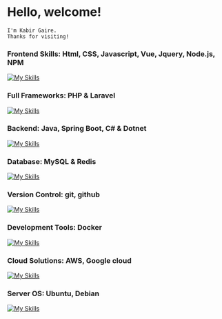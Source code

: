 # Hello, welcome!
    I'm Kabir Gaire.
    Thanks for visiting!

### Frontend Skills: Html, CSS, Javascript, Vue, Jquery, Node.js, NPM

[![My Skills](https://skillicons.dev/icons?i=html,css,js,jquery,vue,nodejs,npm&theme=light)](https://skillicons.dev)

### Full Frameworks: PHP & Laravel

[![My Skills](https://skillicons.dev/icons?i=php,laravel&theme=light)](https://skillicons.dev)

### Backend: Java, Spring Boot, C# & Dotnet

[![My Skills](https://skillicons.dev/icons?i=java,spring,cs,dotnet&theme=light)](https://skillicons.dev)

### Database: MySQL & Redis

[![My Skills](https://skillicons.dev/icons?i=mysql,redis&theme=light)](https://skillicons.dev)

### Version Control: git, github

[![My Skills](https://skillicons.dev/icons?i=git,github&theme=light)](https://skillicons.dev)

### Development Tools: Docker

[![My Skills](https://skillicons.dev/icons?i=docker&theme=light)](https://skillicons.dev)

### Cloud Solutions: AWS, Google cloud

[![My Skills](https://skillicons.dev/icons?i=aws,gcp&theme=light)](https://skillicons.dev)

### Server OS: Ubuntu, Debian 

[![My Skills](https://skillicons.dev/icons?i=debian,ubuntu&theme=light)](https://skillicons.dev)
